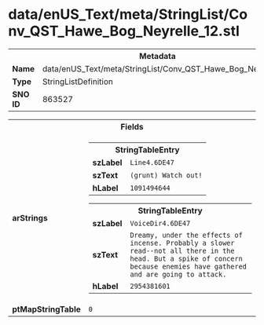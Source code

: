 <h1>data/enUS_Text/meta/StringList/Conv_QST_Hawe_Bog_Neyrelle_12.stl</h1><table><tr><th colspan="100%">Metadata</th></tr><tr><td><b>Name</b></td><td>data/enUS_Text/meta/StringList/Conv_QST_Hawe_Bog_Neyrelle_12.stl</td></tr><tr><td><b>Type</b></td><td>StringListDefinition</td></tr><tr><td><b>SNO ID</b></td><td>863527</td></tr></table>

<table><tr><th colspan="100%">Fields</th></tr><tr><td><b>arStrings</b></td><td><table><tr><th colspan="100%">StringTableEntry</th></tr><tr><td><b>szLabel</b></td><td><code>Line4.6DE47</code></td></tr><tr><td><b>szText</b></td><td><code>(grunt) Watch out!</code></td></tr><tr><td><b>hLabel</b></td><td><code>1091494644</code></td></tr></table>


<table><tr><th colspan="100%">StringTableEntry</th></tr><tr><td><b>szLabel</b></td><td><code>VoiceDir4.6DE47</code></td></tr><tr><td><b>szText</b></td><td><code>Dreamy, under the effects of incense. Probably a slower read--not all there in the head. But a spike of concern because enemies have gathered and are going to attack.</code></td></tr><tr><td><b>hLabel</b></td><td><code>2954381601</code></td></tr></table>


</td></tr><tr><td><b>ptMapStringTable</b></td><td><code>0</code></td></tr></table>

